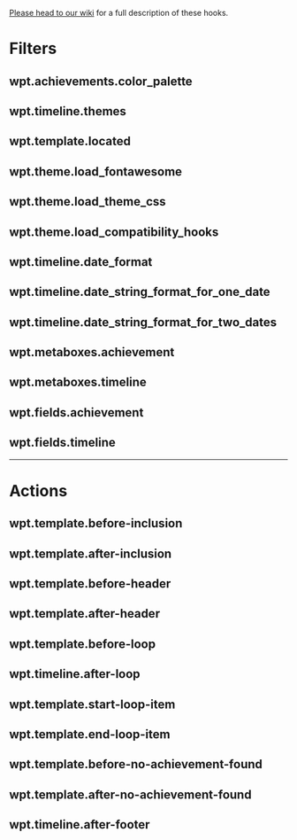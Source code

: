 [Please head to our wiki](https://github.com/psaikali/wp-timeliner/wiki) for a full description of these hooks. 

# Filters

## wpt.achievements.color_palette
## wpt.timeline.themes

## wpt.template.located

## wpt.theme.load_fontawesome
## wpt.theme.load_theme_css
## wpt.theme.load_compatibility_hooks

## wpt.timeline.date_format
## wpt.timeline.date_string_format_for_one_date
## wpt.timeline.date_string_format_for_two_dates

## wpt.metaboxes.achievement
## wpt.metaboxes.timeline

## wpt.fields.achievement
## wpt.fields.timeline

---

# Actions

## wpt.template.before-inclusion
## wpt.template.after-inclusion

## wpt.template.before-header
## wpt.template.after-header
## wpt.template.before-loop
## wpt.timeline.after-loop
## wpt.template.start-loop-item
## wpt.template.end-loop-item
## wpt.template.before-no-achievement-found
## wpt.template.after-no-achievement-found
## wpt.timeline.after-footer